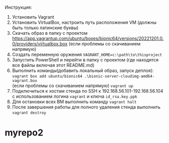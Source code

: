 Инструкция:
1. Установить Vagrant
2. Установить VirtualBox, настроить путь расположения VM (должны быть только латинские буквы)
3. Скачать образ в папку с проектом https://app.vagrantup.com/ubuntu/boxes/bionic64/versions/20221201.0.0/providers/virtualbox.box (если проблемы со скачиванием напрямую)
4. Создать переменную оружения `VAGRANT_HOME=c:\path\to\thisproject` 
5. Запустить PowerShell и перейти в папку с проектом (где находятся все файлы включая этот README.md)
6. Выполнить команды(добавить локальный образ, запуск деплоя):<br>
   `vagrant box add ubuntu/bionic64 .\bionic-server-cloudimg-amd64-vagrant.box`<br> (если проблемы со скачиванием напрямую)
   `vagrant up`
6. Подключиться к хостам стенда по SSH к 192.168.56.101-192.168.56.104 с использованием логина `vagrant` и ключа `id_rsa.key.ppk`
7. Для остановки всех ВМ выполнить команду `vagrant halt`
8. После завершения работы для полного удаления стенда выполнить `vagrant destroy`
# myrepo2

